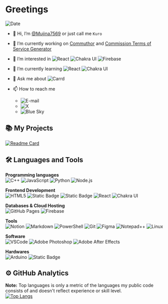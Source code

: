 # Greetings
![Date](https://img.shields.io/badge/Last%20Update-02--Feb--24-%20?style=plastic)
- 👋 Hi, I’m [@Mujina7569](https://github.com/Mujina7569) or just call me `Kuro`
- 🔭 I’m currently working on [Commuthor](https://github.com/Pupun2542/nextjs-docker/) and [Commission Terms of Service Generator](https://mujina7569.github.io/cms-tos-generator/)
- 👀 I’m interested in 
![React](https://img.shields.io/badge/React-61DAFB?style=flat&logo=react&logoColor=black&link=https%3A%2F%2Freact.dev%2F)
![Chakra UI](https://img.shields.io/badge/Chakra%20UI-319795?style=flat&logo=chakraui&logoColor=white&link=https%3A%2F%2Fchakra-ui.com%2F)
![Firebase](https://img.shields.io/badge/Firebase-ffca28?style=flat&logo=firebase&logoColor=black&link=https%3A%2F%2Ffirebase.google.com%2F)

- 🌱 I’m currently learning 
![React](https://img.shields.io/badge/React-61DAFB?style=flat&logo=react&logoColor=black&link=https%3A%2F%2Freact.dev%2F)
![Chakra UI](https://img.shields.io/badge/Chakra%20UI-319795?style=flat&logo=chakraui&logoColor=white&link=https%3A%2F%2Fchakra-ui.com%2F)

- 💬 Ask me about 
![Carrd](https://img.shields.io/badge/Carrd-596CAF?style=flat&logo=carrd&logoColor=white&link=https%3A%2F%2Fcarrd.co%2F)

- 📫 How to reach me  
  - ![E-mail](https://img.shields.io/badge/E--mail-mujina7569%40gmail.com-EA4335?style=social&logo=gmail&logoColor=EA4335&link=mailto%3Amujina7569%40gmail.com)
  - ![X](https://img.shields.io/badge/Twitter%20(X)-%40mujina7569-black?style=social&logo=x&logoColor=black&link=https%3A%2F%2Ftwitter.com%2Fmujina7569%2F)
  - ![Blue Sky](https://img.shields.io/badge/Blue%20Sky-%40mujina7569.bsky.social-0285FF?style=social&logo=bluesky&logoColor=0285FF&link=https%3A%2F%2Fbsky.app%2Fprofile%2Fmujina7569.bsky.social%2F)

## 📚 My Projects
[![Readme Card](https://github-readme-stats.vercel.app/api/pin/?username=Mujina7569&repo=cms-tos-generator&show_owner=true&theme=github_dark_dimmed)](https://github.com/anuraghazra/github-readme-stats)

## 🛠️ Languages and Tools

**Programming languages**  
![C++](https://img.shields.io/badge/C%2B%2B-00599C?style=flat&logo=c%2B%2B&logoColor=white&link=https%3A%2F%2Fwww.w3schools.com%2Fcpp%2F)
![JavaScript](https://img.shields.io/badge/JavaScript-F7DF1E?style=flat&logo=javascript&logoColor=black&link=https%3A%2F%2Fdeveloper.mozilla.org%2Fen-US%2Fdocs%2FWeb%2FJavaScript%2F)
![Python](https://img.shields.io/badge/Python-14354C?style=flat&logo=python&logoColor=white&link=https%3A%2F%2Fwww.python.org%2F)
![Node.js](https://img.shields.io/badge/Node.js-339933?style=flat&logo=Node.js&logoColor=white&link=https%3A%2F%2Fnodejs.org%2F)

**Frontend Development**  
![HTML5](https://img.shields.io/badge/HTML5-E34F26?style=flat&logo=html5&logoColor=white&link=https%3A%2F%2Fwww.w3.org%2Fhtml%2F)
![Static Badge](https://img.shields.io/badge/CSS-1572B6?style=flat&logo=css3&logoColor=white&link=https%3A%2F%2Fwww.w3schools.com%2Fcss%2F)
![Static Badge](https://img.shields.io/badge/Bootstrap-563D7C?style=flat&logo=bootstrap&logoColor=white&link=https%3A%2F%2Fgetbootstrap.com%2F)
![React](https://img.shields.io/badge/React-61DAFB?style=flat&logo=react&logoColor=black&link=https%3A%2F%2Freact.dev%2F)
![Chakra UI](https://img.shields.io/badge/Chakra%20UI-319795?style=flat&logo=chakraui&logoColor=white&link=https%3A%2F%2Fchakra-ui.com%2F)

**Databases & Cloud Hosting**  
![GitHub Pages](https://img.shields.io/badge/GitHub%20Pages-327FC7?style=flat&logo=github&logoColor=white&link=https%3A%2F%2Fpages.github.com)
![Firebase](https://img.shields.io/badge/Firebase-ffca28?style=flat&logo=firebase&logoColor=black&link=https%3A%2F%2Ffirebase.google.com%2F)

**Tools**  
![Notion](https://img.shields.io/badge/Notion-000000?style=flat&logo=notion&logoColor=white&link=https%3A%2F%2Fwww.notion.so%2F)
![Markdown](https://img.shields.io/badge/Markdown-000000?style=flat&logo=markdown&logoColor=white)
![PowerShell](https://img.shields.io/badge/PowerShell-5391FE?style=flat&logo=powershell&logoColor=white)
![Git](https://img.shields.io/badge/Git-F05033?style=flat&logo=git&logoColor=white&link=https%3A%2F%2Fgit-scm.com%2F)
![Figma](https://img.shields.io/badge/Figma-F24E1E?style=flat&logo=figma&logoColor=white&link=https%3A%2F%2Fwww.figma.com%2F)
![Notepad++](https://img.shields.io/badge/Notepad%2B%2B-90E59A?style=flat&logo=notepad%2B%2B&logoColor=black&link=https%3A%2F%2Fnotepad-plus-plus.org%2F)
![Linux](https://img.shields.io/badge/Linux-FCC624?style=flat&logo=linux&logoColor=black&link=https%3A%2F%2Fwww.linux.org%2F)

**Software**  
![VSCode](https://img.shields.io/badge/Visual%20Studio%20Code-0078d7?style=flat&logo=visualstudiocode&logoColor=white&link=https%3A%2F%2Fcode.visualstudio.com%2F)
![Adobe Photoshop](https://img.shields.io/badge/Adobe%20Photoshop-31A8FF?style=flat&logo=adobephotoshop&logoColor=white&link=https%3A%2F%2Fwww.adobe.com%2Fth_en%2Fproducts%2Fphotoshop.html)
![Adobe After Effects](https://img.shields.io/badge/Adobe%20After%20Effects-9999FF?style=flat&logo=adobeaftereffects&logoColor=white&link=https%3A%2F%2Fwww.adobe.com%2Fth_en%2Fproducts%2Faftereffects.html)

**Hardwares**  
![Arduino](https://img.shields.io/badge/Arduino-00979D?style=flat&logo=arduino&logoColor=white&link=https%3A%2F%2Fwww.arduino.cc%2F)
![Static Badge](https://img.shields.io/badge/Raspberry%20Pi-C51A4A?style=flat&logo=raspberrypi&logoColor=white&link=https%3A%2F%2Fwww.raspberrypi.org%2F)

## ⚙️ GitHub Analytics
  **Note:** Top languages is only a metric of the languages my public code consists of and doesn't reflect experience or skill level.  
[![Top Langs](https://github-readme-stats.vercel.app/api/top-langs/?username=Mujina7569&layout=compact&theme=github_dark_dimmed)](https://github.com/Mujina7569/github-readme-stats)

<!-- [![Gist Card](https://github-readme-stats.vercel.app/api/gist?id=bbfce31e0217a3689c8d961a356cb10d&show_owner=true)](https://gist.github.com/Yizack/bbfce31e0217a3689c8d961a356cb10d/) -->
